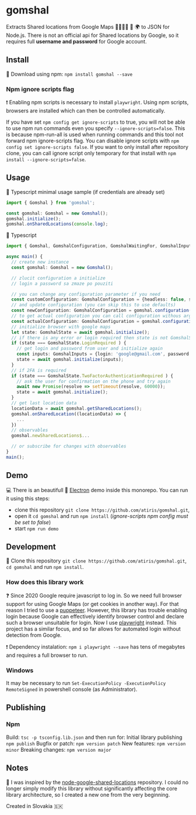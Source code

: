 # gomshal

 Extracts Shared locations from Google Maps 👨‍👩‍👧‍👦 🔎 🌍 to JSON for Node.js. There is not an official api for Shared locations by Google, so it requires full **username and password** for Google account.

## Install

💾 Download using npm: `npm install gomshal --save`

### Npm ignore scripts flag

❗️ Enabling npm scripts is necessary to install `playwright`. Using npm scripts, browsers are installed which can then be controlled automatically.

If you have set `npm config get ignore-scripts` to true, you will not be able to use npm run commands even you specify `--ignore-scripts=false`. This is because npm-run-all is used when running commands and this tool not forward npm ignore-scripts flag. You can disable ignore scripts with `npm config set ignore-scripts false`. If you want to only install after repository clone, you can call ignore script only temporary for that install with `npm install --ignore-scripts=false`.

## Usage

🔧 Typescript minimal usage sample (if credentials are already set)

```typescript
import { Gomshal } from 'gomshal';

const gomshal: Gomshal = new Gomshal();
gomshal.initialize();
gomshal.onSharedLocations(console.log);
```

🔧 Typescript

<!-- TODO: fix full example -->

```typescript
import { Gomshal, GomshalConfiguration, GomshalWaitingFor, GomshalInputs } from 'gomshal';

async main() {
  // create new instance
  const gomshal: Gomshal = new Gomshal();

  // zlucit configuration a initialize
  // login a password sa zmaze po pouziti

  // you can change any configuration parameter if you need
  const customConfiguration: GomshalConfiguration = {headless: false, showDevTools: true};
  // and update configuration (you can skip this to use defaults)
  const newConfiguration: GomshalConfiguration = gomshal.configuration(customConfiguration);
  // to get actual configuration you can call configuration withous arguments
  const actualConfiguration: GomshalConfiguration = gomshal.configuration();
  // initialize browser with google maps
  let state: GomshalState = await gomshal.initialize();
  // if there is any error or login required then state is not GomshalState.Ok
  if (state === GomshalState.LoginRequired ) {
    // get login and password from user and initialize again
    const inputs: GomshalInputs = {login: 'google@gmail.com', password: 'secret'};
    state = await gomshal.initialize(inputs);
  }
  // if 2FA is required
  if (state === GomshalState.TwoFactorAuthenticationRequired ) {
    // ask the user for confirmation on the phone and try again
    await new Promise(resolve => setTimeout(resolve, 60000));
    state = await gomshal.initialize();
  }
  // get last location data
  locationData = await gomshal.getSharedLocations();
  gomshal.onSharedLocation((locationData) => {
    ...
  })
  // observables
  gomshal.newSharedLocations$...

  // or subscribe for changes with observables
}
main();
```

## Demo

💻 There is an beautifull 🌈 [Electron](<https://www.electronjs.org/>) demo inside this monorepo. You can run it using this steps:

- clone this repository `git clone https://github.com/atiris/gomshal.git`,
- open it `cd gomshal` and run `npm install` (*ignore-scripts npm config must be set to false*)
- start `npm run demo`

<!-- TODO: Screenshot -->

## Development

💼 Clone this repository `git clone https://github.com/atiris/gomshal.git`, `cd gomshal` and run `npm install`.

### How does this library work

❓ Since 2020 Google require javascript to log in. So we need full browser support for using Google Maps (or get cookies in another way). For that reason I tried to use a [puppeteer](<https://pptr.dev/>). However, this library has trouble enabling login because Google can effectively identify browser control and declare such a browser unsuitable for login. Now I use [playwright](<https://playwright.dev/>) instead. This project has a similar focus, and so far allows for automated login without detection from Google.

❗️ Dependency instalation: `npm i playwright --save` has tens of megabytes and requires a full browser to run.

### Windows

It may be necessary to run `Set-ExecutionPolicy -ExecutionPolicy RemoteSigned` in powershell console (as Administrator).

## Publishing

### Npm

Build: `tsc -p tsconfig.lib.json` and then run for:
Initial library publishing `npm publish`
Bugfix or patch: `npm version patch`
New features: `npm version minor`
Breaking changes: `npm version major`

## Notes

📝 I was inspired by the [node-google-shared-locations](<https://github.com/Vaelek/node-google-shared-locations>) repository. I could no longer simply modify this library without significantly affecting the core library architecture, so I created a new one from the very beginning.

Created in Slovakia 🇸🇰

